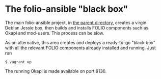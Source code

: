 # The folio-ansible "black box"

The main folio-ansible project, in
[the parent directory](../README.md),
creates a virgin Debian Jessie box, then builds and installs FOLIO
components such as Okapi and mod-users. This process can be slow.

As an alternative, this area creates and deploys a ready-to-go "black
box" with all the relevant FOLIO components already installed and
running. Just run

	$ vagrant up

The running Okapi is made available on port 9130.
